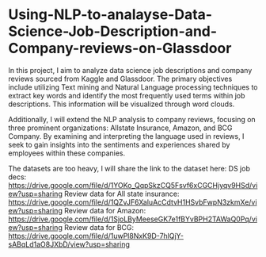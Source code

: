 # Using-NLP-to-analayse-Data-Science-Job-Description-and-Company-reviews-on-Glassdoor

In this project, I aim to analyze data science job descriptions and company reviews sourced from Kaggle and Glassdoor. The primary objectives include utilizing Text mining and Natural Language processing techniques to extract key words and identify the most frequently used terms within job descriptions. This information will be visualized through word clouds.

Additionally, I will extend the NLP analysis to company reviews, focusing on three prominent organizations: Allstate Insurance, Amazon, and BCG Company. By examining and interpreting the language used in reviews, I seek to gain insights into the sentiments and experiences shared by employees within these companies.

The datasets are too heavy, I will share the link to the dataset here:
DS job decs: https://drive.google.com/file/d/1YOKo_QqpSkzCQ5Fsvf6xCGCHjyqv9HSd/view?usp=sharing 
Review data for All state insurance: https://drive.google.com/file/d/1QZvJF6XaluAcCdtvH1HSvbFwpN3zkmXe/view?usp=sharing
Review data for Amazon: https://drive.google.com/file/d/1SjoLByMeeseGK7e1fBYvBPH2TAWaQ0Pq/view?usp=sharing
Review data for BCG: https://drive.google.com/file/d/1uwPl8NxK9D-7hlQjY-sABqLd1aO8JXbD/view?usp=sharing
